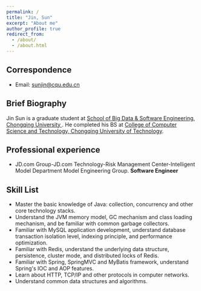 ```yaml
---
permalink: /
title: "Jin, Sun"
excerpt: "About me"
author_profile: true
redirect_from: 
  - /about/
  - /about.html
---
```


<!-- ## Hanwen Zhang -->
## Correspondence

* Email: sunjin@cqu.edu.cn

## Brief Biography
Jin Sun is a graduate student at [School of Big Data & Software Engineering, Chongqing University ](http://www.cse.cqu.edu.cn/).
He completed his BS at [College of Computer Science and Technology, Chongqing University of Technology](https://www.cqut.edu.cn/).

## Professional experience
- JD.com Group-JD.com Technology-Risk Management Center-Intelligent Model Department Model Engineering Group. **Software Engineer**
## Skill List
- Master the basic knowledge of Java: collection, concurrency and other core technology stacks.
- Understand the JVM memory model, GC mechanism and class loading mechanism, and be familiar with common garbage collectors.
- Familiar with MySQL application development, understand database transaction isolation level, indexing principle, and performance optimization.
- Familiar with Redis, understand the underlying data structure, persistence, cluster mode, and distributed locks of Redis.
- Familiar with Spring, SpringMVC and MyBatis framework, understand Spring's IOC and AOP features.
- Learn about HTTP, TCP/IP and other protocols in computer networks.
- Understand common data structures and algorithms.
